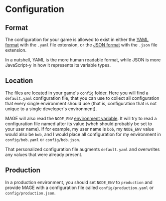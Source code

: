 # Configuration

## Format

The configuration for your game is allowed to exist in either the
[YAML format](http://en.wikipedia.org/wiki/YAML) with the `.yaml` file extension, or the
[JSON format](http://en.wikipedia.org/wiki/JSON) with the `.json` file extension.

In a nutshell, YAML is the more human readable format, while JSON is more JavaScript-y in how it
represents its variable types.

## Location

The files are located in your game's `config` folder. Here you will find a `default.yaml`
configuration file, that you can use to collect all configuration that every single environment
should use (that is, configuration that is not unique to a single developer's environment).

MAGE will also read the `NODE_ENV` [environment variable](http://en.wikipedia.org/wiki/Environment_variables).
It will try to read a configuration file named after its value (whch should probably be set to your
user name). If for example, my user name is `bob`, my `NODE_ENV` value would also be `bob`, and I
would place all configuration for my environment in `config/bob.yaml` or `config/bob.json`.

That personalized configuration file augments `default.yaml` and overwrites any values that were
already present.

## Production

In a production environment, you should set `NODE_ENV` to `production` and provide MAGE with a
configuration file called `config/production.yaml` or `config/production.json`.

